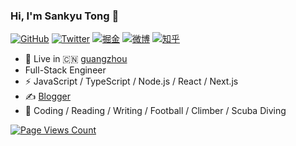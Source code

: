 ### Hi, I'm Sankyu Tong 👋

[![GitHub](https://img.shields.io/badge/dynamic/json?url=https%3A%2F%2Fapi.swo.moe%2Fstats%2Fgithub%2Fsankyutang&query=count&color=181717&label=GitHub&labelColor=282c34&logo=github&suffix=+follows&cacheSeconds=3600)](https://github.com/sankyutang)
[![Twitter](https://img.shields.io/badge/dynamic/json?url=https%3A%2F%2Fapi.swo.moe%2Fstats%2Ftwitter%2Fimsankyu&query=count&color=1da1f2&label=Twitter&labelColor=282c34&logo=twitter&suffix=+follows&cacheSeconds=3600)](https://twitter.com/imsankyu)
[![掘金](https://img.shields.io/badge/dynamic/json?url=https%3A%2F%2Fapi.swo.moe%2Fstats%2Fjuejin%2F1609340751974295&query=count&color=282c34&label=%E6%8E%98%E9%87%91&labelColor=1e80ff&logo=juejin&logoColor=ffffff&suffix=+%E5%85%B3%E6%B3%A8&cacheSeconds=3600)](https://juejin.cn/user/1609340751974295)
[![微博](https://img.shields.io/badge/dynamic/json?url=https%3A%2F%2Fapi.swo.moe%2Fstats%2Fweibo%2F1644558133&query=count&color=040000&label=%E5%BE%AE%E5%8D%9A&labelColor=e71f19&logo=sina-weibo&suffix=+%E5%85%B3%E6%B3%A8&cacheSeconds=3600)](https://weibo.com/1644558133)
[![知乎](https://img.shields.io/badge/dynamic/json?url=https%3A%2F%2Fapi.swo.moe%2Fstats%2Fzhihu%2Fsankyu&query=count&color=282c34&label=%E7%9F%A5%E4%B9%8E&labelColor=0084ff&logo=zhihu&logoColor=ffffff&suffix=+%E5%85%B3%E6%B3%A8&cacheSeconds=3600)](https://www.zhihu.com/people/sankyu)



- 🍻 Live in 🇨🇳 [guangzhou](https://en.wikipedia.org/wiki/Guangzhou)
- Full-Stack Engineer
- ⚡ JavaScript / TypeScript / Node.js / React / Next.js
- ✍️ [Blogger](https://sankyu.me)
- 🏃 Coding / Reading / Writing / Football / Climber / Scuba Diving



<!--
**sankyutang/sankyutang** is a ✨ _special_ ✨ repository because its `README.md` (this file) appears on your GitHub profile.

Here are some ideas to get you started:

- 🔭 I’m currently working on ...
- 🌱 I’m currently learning ...
- 👯 I’m looking to collaborate on ...
- 🤔 I’m looking for help with ...
- 💬 Ask me about ...
- 📫 How to reach me: ...
- 😄 Pronouns: ...
- ⚡ Fun fact: ...
-->

[![Page Views Count](https://badges.toozhao.com/badges/01HKKG8GJPDD4JEANPRWZWGECC/green.svg)](https://badges.toozhao.com/stats/01HKKG8GJPDD4JEANPRWZWGECC "Get your own page views count badge on badges.toozhao.com")
